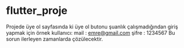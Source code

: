 # flutter_proje

Projede üye ol sayfasında ki üye ol butonu şuanlık çalışmadığından giriş yapmak için örnek kullanıcı:
mail : emre@gmail.com
şifre : 1234567
Bu sorun ilerleyen zamanlarda çözülecektir.

